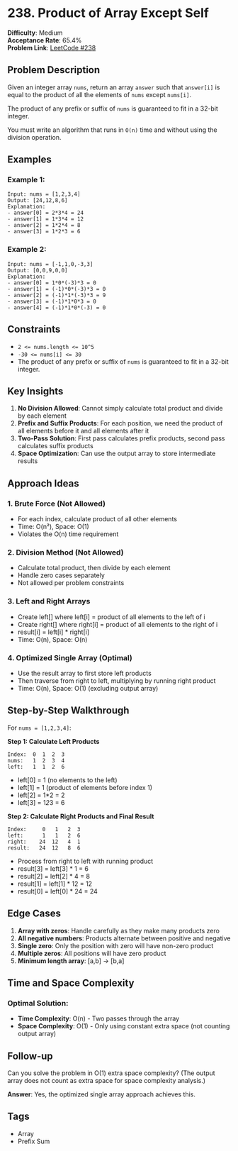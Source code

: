 # 238. Product of Array Except Self

**Difficulty**: Medium  
**Acceptance Rate**: 65.4%  
**Problem Link**: [LeetCode #238](https://leetcode.com/problems/product-of-array-except-self/)

## Problem Description

Given an integer array `nums`, return an array `answer` such that `answer[i]` is equal to the product of all the elements of `nums` except `nums[i]`.

The product of any prefix or suffix of `nums` is guaranteed to fit in a 32-bit integer.

You must write an algorithm that runs in `O(n)` time and without using the division operation.

## Examples

### Example 1:
```
Input: nums = [1,2,3,4]
Output: [24,12,8,6]
Explanation: 
- answer[0] = 2*3*4 = 24
- answer[1] = 1*3*4 = 12  
- answer[2] = 1*2*4 = 8
- answer[3] = 1*2*3 = 6
```

### Example 2:
```
Input: nums = [-1,1,0,-3,3]
Output: [0,0,9,0,0]
Explanation:
- answer[0] = 1*0*(-3)*3 = 0
- answer[1] = (-1)*0*(-3)*3 = 0
- answer[2] = (-1)*1*(-3)*3 = 9
- answer[3] = (-1)*1*0*3 = 0
- answer[4] = (-1)*1*0*(-3) = 0
```

## Constraints

- `2 <= nums.length <= 10^5`
- `-30 <= nums[i] <= 30`
- The product of any prefix or suffix of `nums` is guaranteed to fit in a 32-bit integer.

## Key Insights

1. **No Division Allowed**: Cannot simply calculate total product and divide by each element
2. **Prefix and Suffix Products**: For each position, we need the product of all elements before it and all elements after it
3. **Two-Pass Solution**: First pass calculates prefix products, second pass calculates suffix products
4. **Space Optimization**: Can use the output array to store intermediate results

## Approach Ideas

### 1. Brute Force (Not Allowed)
- For each index, calculate product of all other elements
- Time: O(n²), Space: O(1)
- Violates the O(n) time requirement

### 2. Division Method (Not Allowed)
- Calculate total product, then divide by each element
- Handle zero cases separately
- Not allowed per problem constraints

### 3. Left and Right Arrays
- Create left[] where left[i] = product of all elements to the left of i
- Create right[] where right[i] = product of all elements to the right of i
- result[i] = left[i] * right[i]
- Time: O(n), Space: O(n)

### 4. Optimized Single Array (Optimal)
- Use the result array to first store left products
- Then traverse from right to left, multiplying by running right product
- Time: O(n), Space: O(1) (excluding output array)

## Step-by-Step Walkthrough

For `nums = [1,2,3,4]`:

**Step 1: Calculate Left Products**
```
Index:  0  1  2  3
nums:   1  2  3  4
left:   1  1  2  6
```
- left[0] = 1 (no elements to the left)
- left[1] = 1 (product of elements before index 1)
- left[2] = 1*2 = 2
- left[3] = 1*2*3 = 6

**Step 2: Calculate Right Products and Final Result**
```
Index:     0   1   2  3
left:      1   1   2  6
right:    24  12   4  1
result:   24  12   8  6
```
- Process from right to left with running product
- result[3] = left[3] * 1 = 6
- result[2] = left[2] * 4 = 8
- result[1] = left[1] * 12 = 12
- result[0] = left[0] * 24 = 24

## Edge Cases

1. **Array with zeros**: Handle carefully as they make many products zero
2. **All negative numbers**: Products alternate between positive and negative
3. **Single zero**: Only the position with zero will have non-zero product
4. **Multiple zeros**: All positions will have zero product
5. **Minimum length array**: [a,b] → [b,a]

## Time and Space Complexity

### Optimal Solution:
- **Time Complexity**: O(n) - Two passes through the array
- **Space Complexity**: O(1) - Only using constant extra space (not counting output array)

## Follow-up

Can you solve the problem in O(1) extra space complexity? (The output array does not count as extra space for space complexity analysis.)

**Answer**: Yes, the optimized single array approach achieves this.

## Tags
- Array
- Prefix Sum